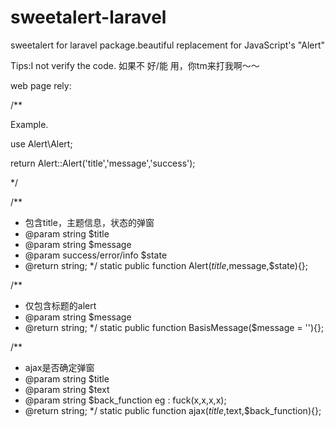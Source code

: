 # sweetalert-laravel
sweetalert for laravel package.beautiful replacement for JavaScript's "Alert"



Tips:I not verify the code.
如果不 好/能 用，你tm来打我啊～～

web page rely:
<script src="https://cdn.bootcss.com/sweetalert/1.1.3/sweetalert-dev.min.js"></script>
<link href="https://cdn.bootcss.com/sweetalert/1.1.3/sweetalert.min.css" rel="stylesheet">

/**

Example.

use Alert\Alert;

return Alert::Alert('title','message','success');

 */

/**
* 包含title，主题信息，状态的弹窗
* @param string $title
* @param string $message
* @param success/error/info $state
* @return string;
*/
static public function Alert($title,$message,$state){};

/**
* 仅包含标题的alert
* @param string $message
* @return string;
*/
static public function BasisMessage($message = ''){};

/**
* ajax是否确定弹窗
* @param string $title
* @param string $text
* @param string $back_function eg : fuck(x,x,x,x);
* @return string;
*/
static public function ajax($title,$text,$back_function){};

